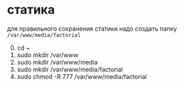 # статика

для правильного сохранения статики надо создать папку `/var/www/media/factorial`

0. cd ~
1. sudo mkdir /var/www
2. sudo mkdir /var/www/media
3. sudo mkdir /var/www/media/factorial
4. sudo chmod -R 777 /var/www/media/factorial